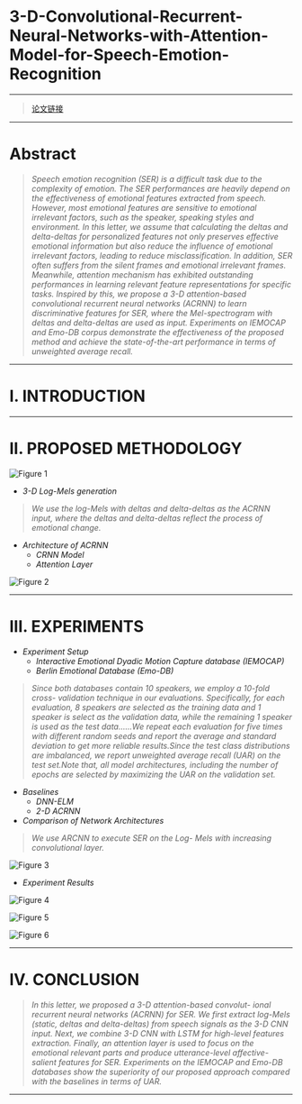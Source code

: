 # 3-D-Convolutional-Recurrent-Neural-Networks-with-Attention-Model-for-Speech-Emotion-Recognition

----------
> [论文链接](https://github.com/xuanjihe/speech-emotion-recognition/blob/master/3-D.pdf)

----------
# Abstract

> *Speech emotion recognition (SER) is a difficult task due to the complexity of emotion. The SER performances are heavily depend on the effectiveness of emotional features extracted from speech. However, most emotional features are sensitive to emotional irrelevant factors, such as the speaker, speaking styles and environment. In this letter, we assume that calculating the deltas and delta-deltas for personalized features not only preserves effective emotional information but also reduce the influence of emotional irrelevant factors, leading to reduce misclassification. In addition, SER often suffers from the silent frames and emotional irrelevant frames. Meanwhile, attention mechanism has exhibited outstanding performances in learning relevant feature representations for specific tasks. Inspired by this, we propose a 3-D attention-based convolutional recurrent neural networks (ACRNN) to learn discriminative features for SER, where the Mel-spectrogram with deltas and delta-deltas are used as input. Experiments on IEMOCAP and Emo-DB corpus demonstrate the effectiveness of the proposed method and achieve the state-of-the-art performance in terms of unweighted average recall.*

----------
# I. INTRODUCTION

----------
# II. PROPOSED METHODOLOGY

![Figure 1](https://github.com/Eurus-Holmes/Research_Papers/raw/master/paper_notes/3-D-Convolutional-Recurrent-Neural-Networks-with-Attention-Model-for-Speech-Emotion-Recognition/images/1.png)

 - *3-D Log-Mels generation*

>  *We use the log-Mels with deltas and delta-deltas as the ACRNN input, where the deltas and delta-deltas reflect the process of emotional change.*

 - *Architecture of ACRNN*
    - *CRNN Model*
    - *Attention Layer*
    
![Figure 2](https://github.com/Eurus-Holmes/Research_Papers/raw/master/paper_notes/3-D-Convolutional-Recurrent-Neural-Networks-with-Attention-Model-for-Speech-Emotion-Recognition/images/2.png)
  
----------
# III. EXPERIMENTS

 - *Experiment Setup*
    - *Interactive Emotional Dyadic Motion Capture database (IEMOCAP)* 
    - *Berlin Emotional Database (Emo-DB)*

> *Since both databases contain 10 speakers, we employ a 10-fold cross- validation technique in our evaluations. Specifically, for each evaluation, 8 speakers are selected as the training data and 1 speaker is select as the validation data, while the remaining 1 speaker is used as the test data......We repeat each evaluation for five times with different random seeds and report the average and standard deviation to get more reliable results.Since the test class distributions are imbalanced, we report unweighted average recall (UAR) on the test set.Note that, all model architectures, including the number of epochs are selected by maximizing the UAR on the validation set.*

 - *Baselines*
    - *DNN-ELM*
    - *2-D ACRNN*
 - *Comparison of Network Architectures*

> *We use ARCNN to execute SER on the Log- Mels with increasing convolutional layer.*

![Figure 3](https://github.com/Eurus-Holmes/Research_Papers/raw/master/paper_notes/3-D-Convolutional-Recurrent-Neural-Networks-with-Attention-Model-for-Speech-Emotion-Recognition/images/3.png)

  - *Experiment Results*

  ![Figure 4](https://github.com/Eurus-Holmes/Research_Papers/raw/master/paper_notes/3-D-Convolutional-Recurrent-Neural-Networks-with-Attention-Model-for-Speech-Emotion-Recognition/images/4.png)
  
  ![Figure 5](https://github.com/Eurus-Holmes/Research_Papers/raw/master/paper_notes/3-D-Convolutional-Recurrent-Neural-Networks-with-Attention-Model-for-Speech-Emotion-Recognition/images/5.png)
  
  ![Figure 6](https://github.com/Eurus-Holmes/Research_Papers/raw/master/paper_notes/3-D-Convolutional-Recurrent-Neural-Networks-with-Attention-Model-for-Speech-Emotion-Recognition/images/6.png)

     

----------
# IV. CONCLUSION

> *In this letter, we proposed a 3-D attention-based convolut- ional recurrent neural networks (ACRNN) for SER. We first extract log-Mels (static, deltas and delta-deltas) from speech signals as the 3-D CNN input. Next, we combine 3-D CNN with LSTM for high-level features extraction. Finally, an attention layer is used to focus on the emotional relevant parts and produce utterance-level affective-salient features for SER. Experiments on the IEMOCAP and Emo-DB databases show the superiority of our proposed approach compared with the baselines in terms of UAR.*

----------


















